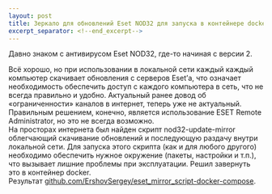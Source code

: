 ```yaml
---
layout: post
title: Зеркало для обновлений Eset NOD32 для запуска в контейнере docker  
excerpt_separator: <!--end_excerpt-->
---
```

Давно знаком с антивирусом Eset NOD32, где-то начиная с версии 2.  
<!--end_excerpt-->
Всё хорошо, но при использовании в локальной сети каждый каждый компьютер скачивает обновления с серверов Eset’а, что означает необходимость обеспечить доступ с каждого компьютера в сеть, что не всегда правильно и удобно. Актуальный ранее довод об «ограниченности» каналов в интернет, теперь уже не актуальный.  
Правильным решением, конечно, является использование ESET Remote Administrator, но это не всегда возможно.  
На просторах интернета был найден скрипт nod32-update-mirror облегчающий скачивание обновлений и последующую раздачу внутри локальной сети. Для запуска этого скрипта (как и для любого другого) необходимо обеспечить нужное окружение (пакеты, настройки и т.п.), что вызывает лишние проблемы при эксплуатации. Решил завернуть это в контейнер docker.  
Результат [github.com/ErshovSergey/eset_mirror_script-docker-compose](https://github.com/ErshovSergey/nod32-mirror).  
